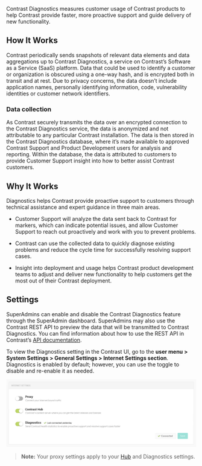 <!--
title: "Diagnostics"
description: "Information and guidance on diagnostics for your organization"
tags: "Admin eop diagnostics SuperAdmin"
-->

Contrast Diagnostics measures customer usage of Contrast products to help Contrast provide faster, more proactive support and guide delivery of new functionality.	

## How It Works

Contrast periodically sends snapshots of relevant data elements and data aggregations up to Contrast Diagnostics, a service on Contrast’s Software as a Service (SaaS) platform. Data that could be used to identify a customer or organization is obscured using a one-way hash, and is encrypted both in transit and at rest. Due to privacy concerns, the data doesn’t include application names, personally identifying information, code, vulnerability identities or customer network identifiers. 

### Data collection

As Contrast securely transmits the data over an encrypted connection to the Contrast Diagnostics service, the data is anonymized and not attributable to any particular Contrast installation. The data is then stored in the Contrast Diagnostics database, where it’s made available to approved Contrast Support and Product Development users for analysis and reporting. Within the database, the data is attributed to customers to provide Customer Support insight into how to better assist Contrast customers.

## Why It Works

Diagnostics helps Contrast provide proactive support to customers through technical assistance and expert guidance in three main areas. 

* Customer Support will analyze the data sent back to Contrast for markers, which can indicate potential issues, and allow Customer Support to reach out proactively and work with you to prevent problems. 

* Contrast can use the collected data  to quickly diagnose existing problems and reduce the cycle time for successfully resolving support cases.

* Insight into deployment and usage helps Contrast product development teams to adjust and deliver new functionality to help customers get the most out of their Contrast deployment.

## Settings 

SuperAdmins can enable and disable the Contrast Diagnostics feature through the SuperAdmin dashboard. SuperAdmins may also use the Contrast REST API to preview the data that will be transmitted to Contrast Diagnostics. You can find information about how to use the REST API in Contrast’s [API documentation](tools-api.html#api-about).

To view the Diagnostics setting in the Contrast UI, go to the **user menu > System Settings > General Settings > Internet Settings section**. Diagnostics is enabled by default; however, you can use the toggle to disable and re-enable it as needed. 

<a href="assets/images/Diagnostics-toggle.png" rel="lightbox" title="Use the toggle to enable Diagnostics"><img class="thumbnail" src="assets/images/Diagnostics-toggle.png"/></a>

>**Note:** Your proxy settings apply to your [Hub](admin-eopcredentials.html#overview) and Diagnostics settings.

